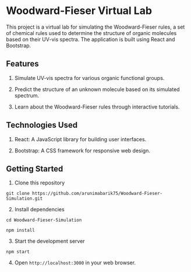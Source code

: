 # Woodward-Fieser Virtual Lab
This project is a virtual lab for simulating the Woodward-Fieser rules, a set of chemical rules used to determine the structure of organic molecules based on their UV-vis spectra. The application is built using React and Bootstrap.

## Features
1. Simulate UV-vis spectra for various organic functional groups.

2. Predict the structure of an unknown molecule based on its simulated spectrum.

3. Learn about the Woodward-Fieser rules through interactive tutorials.

## Technologies Used
1. React: A JavaScript library for building user interfaces.

2. Bootstrap: A CSS framework for responsive web design.

## Getting Started
1. Clone this repository
   
  `git clone https://github.com/arunimabarik75/Woodward-Fieser-Simulation.git`

2. Install dependencies
   
  `cd Woodward-Fieser-Simulation`
  
  `npm install`

3. Start the development server
   
  `npm start`

4. Open `http://localhost:3000` in your web browser.
